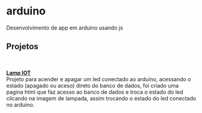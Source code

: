 # arduino
Desenvolvimento de app em arduino usando js

<h2>Projetos</h2><br>

<p><strong><a href="https://github.com/VitorCaetanoTeixeira/arduino/tree/master/Lamp%20IOT">Lamp IOT</a></strong>
<br>
 Projeto para acender e apagar um led conectado ao arduino, acessando o estado (apagado ou aceso) direto do banco de dados, foi criado uma pagina html que faz acesso ao banco de dados e troca o estado do led clicando na imagem de lampada, assim trocando o estado do led conectado no arduino.
 </p>
